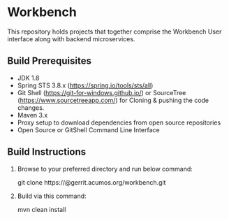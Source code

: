 # Workbench

This repository holds projects that together comprise the Workbench User interface along with backend microservices.

## Build Prerequisites

* JDK 1.8
* Spring STS 3.8.x (https://spring.io/tools/sts/all) 
* Git Shell (https://git-for-windows.github.io/) or SourceTree (https://www.sourcetreeapp.com/) for Cloning & pushing the code changes. 
* Maven 3.x
* Proxy setup to download dependencies from open source repositories
* Open Source or GitShell Command Line Interface

## Build Instructions

1. Browse to your preferred directory and run below command:

    git clone https://<userId>@gerrit.acumos.org/workbench.git

2. Build via this command:
   
    mvn clean install
